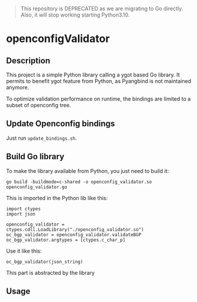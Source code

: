 > This repository is DEPRECATED as we are migrating to Go directly. Also, it will stop working starting Python3.10.

# openconfigValidator

## Description

This project is a simple Python library calling a ygot based Go library.
It permits to benefit ygot feature from Python, as Pyangbind is not maintained anymore.

To optimize validation performance on runtime, the bindings are limited to a subset of openconfig tree.

## Update Openconfig bindings

Just run `update_bindings.sh`.

## Build Go library

To make the library available from Python, you just need to build it:

```
go build -buildmode=c-shared -o openconfig_validator.so openconfig_validator.go
```

This is imported in the Python lib like this:

```
import ctypes
import json

openconfig_validator = ctypes.cdll.LoadLibrary("./openconfig_validator.so")
oc_bgp_validator = openconfig_validator.validateBGP
oc_bgp_validator.argtypes = [ctypes.c_char_p]
```

Use it like this:

```
oc_bgp_validator(json_string)
```

This part is abstracted by the library

## Usage
